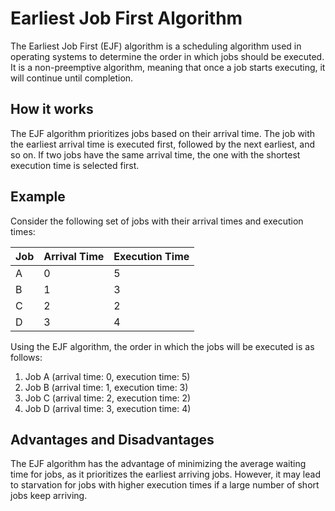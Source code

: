 # Earliest Job First Algorithm

The Earliest Job First (EJF) algorithm is a scheduling algorithm used in operating systems to determine the order in which jobs should be executed. It is a non-preemptive algorithm, meaning that once a job starts executing, it will continue until completion.

## How it works

The EJF algorithm prioritizes jobs based on their arrival time. The job with the earliest arrival time is executed first, followed by the next earliest, and so on. If two jobs have the same arrival time, the one with the shortest execution time is selected first.

## Example

Consider the following set of jobs with their arrival times and execution times:

| Job | Arrival Time | Execution Time |
|-----|--------------|----------------|
| A   | 0            | 5              |
| B   | 1            | 3              |
| C   | 2            | 2              |
| D   | 3            | 4              |

Using the EJF algorithm, the order in which the jobs will be executed is as follows:

1. Job A (arrival time: 0, execution time: 5)
2. Job B (arrival time: 1, execution time: 3)
3. Job C (arrival time: 2, execution time: 2)
4. Job D (arrival time: 3, execution time: 4)

## Advantages and Disadvantages

The EJF algorithm has the advantage of minimizing the average waiting time for jobs, as it prioritizes the earliest arriving jobs. However, it may lead to starvation for jobs with higher execution times if a large number of short jobs keep arriving.
